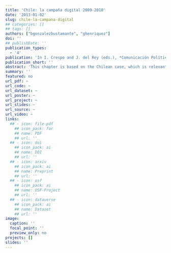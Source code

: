 ```yaml
---
title: 'Chile: la campaña digital 2009-2010'
date: '2013-01-02'
slug: chile-la-campana-digital
## categories: []
## tags: []
authors: ["bgonzalezbustamante", "ghenriquez"]
doi: ''
## publishDate: ''
publication_types:
  - '4'
publication: 'In I. Crespo and J. del Rey (eds.), *Comunicación Política & Campañas Electorales en América Latina* (pp 285-296). Buenos Aires: Editorial Biblos'
publication_short: ''
abstract: 'This chapter is based on the Chilean case, which is relevant because of two significant elements. First, it is possible to identify the adoption of e-democracy tools, as well as a conflict between traditional electoral managers and new ones that disagree about the adoption of digital media. Second, the use of digital strategies is adopted in a context of low electoral turnout levels and allows the inclusion of the youngest population sector to the electoral campaign.'
summary: ''
featured: no
url_pdf: ~
url_code: ~
url_dataset: ~
url_poster: ~
url_project: ~
url_slides: ~
url_source: ~
url_video: ~
links:
  ## - icon: file-pdf
    ## icon_pack: far
    ## name: PDF
    ## url: ''
  ## - icon: doi
    ## icon_pack: ai
    ## name: DOI
    ## url: ''
  ## - icon: arxiv
    ## icon_pack: ai
    ## name: Preprint
    ## url: ''
  ## - icon: osf
    ## icon_pack: ai
    ## name: OSF-Project
    ## url: ''
  ## - icon: dataverse
    ## icon_pack: ai
    ## name: Dataset
    ## url: ''
image:
  caption: ''
  focal_point: ''
  preview_only: no
projects: []
slides: ''
---
```

